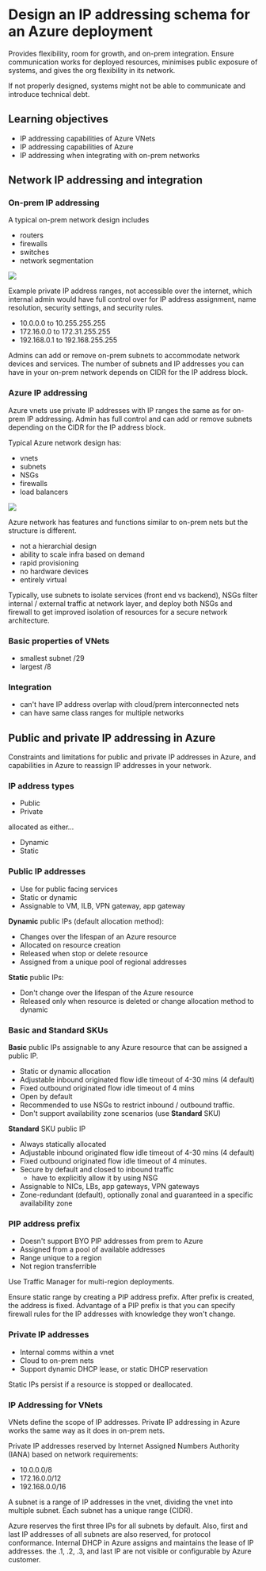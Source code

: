 # Design an IP addressing schema for an Azure deployment

Provides flexibility, room for growth, and on-prem integration. Ensure communication works for deployed resources, minimises public exposure of systems, and gives the org flexibility in its network.

If not properly designed, systems might not be able to communicate and introduce technical debt.


## Learning objectives

- IP addressing capabilities of Azure VNets
- IP addressing capabilities of Azure
- IP addressing when integrating with on-prem networks


## Network IP addressing and integration

### On-prem IP addressing

A typical on-prem network design includes

- routers
- firewalls
- switches
- network segmentation

![](assets/1i-on-premises-network.png)

Example private IP address ranges, not accessible over the internet, which internal admin would have full control over for IP address assignment, name resolution, security settings, and security rules.

- 10.0.0.0 to 10.255.255.255
- 172.16.0.0 to 172.31.255.255
- 192.168.0.1 to 192.168.255.255

Admins can add or remove on-prem subnets to accommodate network devices and services. The number of subnets and IP addresses you can have in your on-prem network depends on CIDR for the IP address block.


### Azure IP addressing

Azure vnets use private IP addresses with IP ranges the same as for on-prem IP addressing. Admin has full control and can add or remove subnets depending on the CIDR for the IP address block.

Typical Azure network design has:

- vnets
- subnets
- NSGs
- firewalls
- load balancers

![](assets/1i-azure-network.png)

Azure network has features and functions similar to on-prem nets but the structure is different.

- not a  hierarchial design
- ability to scale infra based on demand
- rapid provisioning
- no hardware devices
- entirely virtual

Typically, use subnets to isolate services (front end vs backend), NSGs filter internal / external traffic at network layer, and deploy both NSGs and firewall to get improved isolation of resources for a secure network architecture.


### Basic properties of VNets

- smallest subnet /29
- largest /8


### Integration

- can't have IP address overlap with cloud/prem interconnected nets
- can have same class ranges for multiple networks


## Public and private IP addressing in Azure

Constraints and limitations for public and private IP addresses in Azure, and capabilities in Azure to reassign IP addresses in your network.

### IP address types

- Public
- Private

allocated as either...

- Dynamic
- Static


### Public IP addresses

- Use for public facing services
- Static or dynamic
- Assignable to VM, ILB, VPN gateway, app gateway


<b>Dynamic</b> public IPs (default allocation method):

- Changes over the lifespan of an Azure resource
- Allocated on resource creation
- Released when stop or delete resource
- Assigned from a unique pool of regional addresses

<b>Static</b> public IPs:

- Don't change over the lifespan of the Azure resource
- Released only when resource is deleted or change allocation method to dynamic


### Basic and Standard SKUs

<b>Basic</b> public IPs assignable to any Azure resource that can be assigned a public IP.

- Static or dynamic allocation
- Adjustable inbound originated flow idle timeout of 4-30 mins (4 default)
- Fixed outbound originated flow idle timeout of 4 mins
- Open by default
- Recommended to use NSGs to restrict inbound / outbound traffic.
- Don't support availability zone scenarios (use <b>Standard</b> SKU)


<b>Standard</b> SKU public IP 

- Always statically allocated
- Adjustable inbound originated flow idle timeout of 4-30 mins (4 default)
- Fixed outbound originated flow idle timeout of 4 minutes.
- Secure by default and closed to inbound traffic
    - have to explicitly allow it by using NSG
- Assignable to NICs, LBs, app gateways, VPN gateways
- Zone-redundant (default), optionally zonal and guaranteed in a specific availability zone


### PIP address prefix

- Doesn't support BYO PIP addresses from prem to Azure
- Assigned from a pool of available addresses
- Range unique to a region
- Not region transferrible

Use Traffic Manager for multi-region deployments.

Ensure static range by creating a PIP address prefix. After prefix is created, the address is fixed. Advantage of a PIP prefix is that you can specify firewall rules for the IP addresses with knowledge they won't change.


### Private IP addresses

- Internal comms within a vnet
- Cloud to on-prem nets
- Support dynamic DHCP lease, or static DHCP reservation

Static IPs persist if a resource is stopped or deallocated.


### IP Addressing for VNets

VNets define the scope of IP addresses. Private IP addressing in Azure works the same way as it does in on-prem nets.

Private IP addresses reserved by Internet Assigned Numbers Authority (IANA) based on network requirements:

- 10.0.0.0/8
- 172.16.0.0/12
- 192.168.0.0/16

A subnet is a range of IP addresses in the vnet, dividing the vnet into multiple subnet. Each subnet has a unique range (CIDR).

Azure reserves the first three IPs for all subnets by default. Also, first and last IP addresses of all subnets are also reserved, for protocol conformance. Internal DHCP in Azure assigns and maintains the lease of IP addresses. the .1, .2, .3, and last IP are not visible or configurable by Azure customer.
